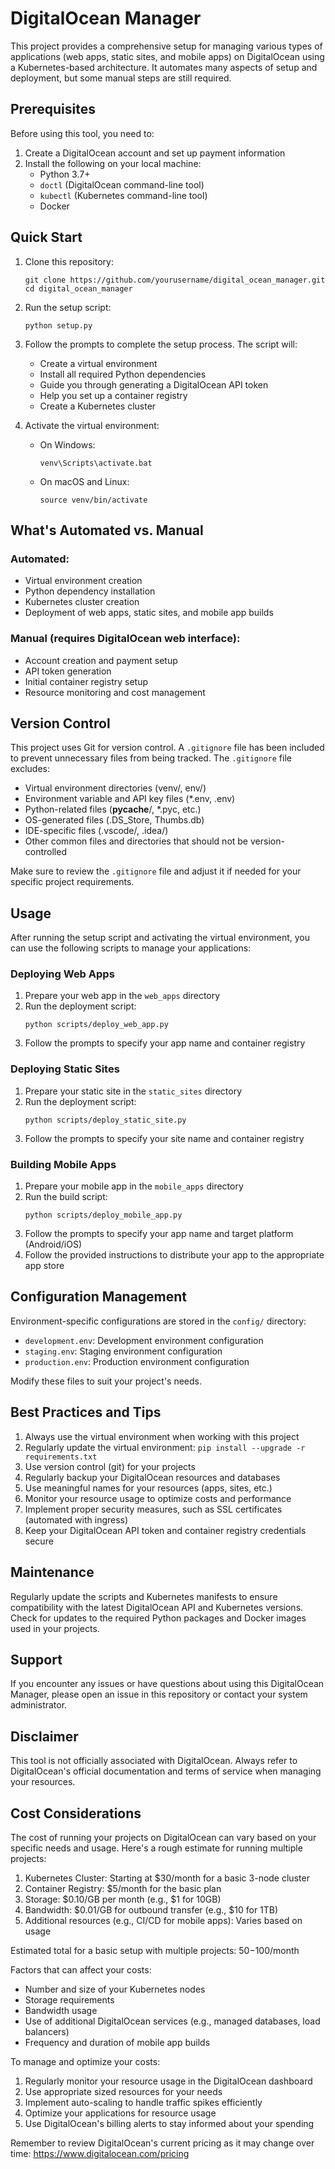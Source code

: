 # DigitalOcean Manager

This project provides a comprehensive setup for managing various types of applications (web apps, static sites, and mobile apps) on DigitalOcean using a Kubernetes-based architecture. It automates many aspects of setup and deployment, but some manual steps are still required.

## Prerequisites

Before using this tool, you need to:

1. Create a DigitalOcean account and set up payment information
2. Install the following on your local machine:
   - Python 3.7+
   - `doctl` (DigitalOcean command-line tool)
   - `kubectl` (Kubernetes command-line tool)
   - Docker

## Quick Start

1. Clone this repository:
   ```
   git clone https://github.com/yourusername/digital_ocean_manager.git
   cd digital_ocean_manager
   ```

2. Run the setup script:
   ```
   python setup.py
   ```

3. Follow the prompts to complete the setup process. The script will:
   - Create a virtual environment
   - Install all required Python dependencies
   - Guide you through generating a DigitalOcean API token
   - Help you set up a container registry
   - Create a Kubernetes cluster

4. Activate the virtual environment:
   - On Windows:
     ```
     venv\Scripts\activate.bat
     ```
   - On macOS and Linux:
     ```
     source venv/bin/activate
     ```

## What's Automated vs. Manual

### Automated:
- Virtual environment creation
- Python dependency installation
- Kubernetes cluster creation
- Deployment of web apps, static sites, and mobile app builds

### Manual (requires DigitalOcean web interface):
- Account creation and payment setup
- API token generation
- Initial container registry setup
- Resource monitoring and cost management

## Version Control

This project uses Git for version control. A `.gitignore` file has been included to prevent unnecessary files from being tracked. The `.gitignore` file excludes:

- Virtual environment directories (venv/, env/)
- Environment variable and API key files (*.env, .env)
- Python-related files (__pycache__/, *.pyc, etc.)
- OS-generated files (.DS_Store, Thumbs.db)
- IDE-specific files (.vscode/, .idea/)
- Other common files and directories that should not be version-controlled

Make sure to review the `.gitignore` file and adjust it if needed for your specific project requirements.

## Usage

After running the setup script and activating the virtual environment, you can use the following scripts to manage your applications:

### Deploying Web Apps

1. Prepare your web app in the `web_apps` directory
2. Run the deployment script:
   ```
   python scripts/deploy_web_app.py
   ```
3. Follow the prompts to specify your app name and container registry

### Deploying Static Sites

1. Prepare your static site in the `static_sites` directory
2. Run the deployment script:
   ```
   python scripts/deploy_static_site.py
   ```
3. Follow the prompts to specify your site name and container registry

### Building Mobile Apps

1. Prepare your mobile app in the `mobile_apps` directory
2. Run the build script:
   ```
   python scripts/deploy_mobile_app.py
   ```
3. Follow the prompts to specify your app name and target platform (Android/iOS)
4. Follow the provided instructions to distribute your app to the appropriate app store

## Configuration Management

Environment-specific configurations are stored in the `config/` directory:

- `development.env`: Development environment configuration
- `staging.env`: Staging environment configuration
- `production.env`: Production environment configuration

Modify these files to suit your project's needs.

## Best Practices and Tips

1. Always use the virtual environment when working with this project
2. Regularly update the virtual environment: `pip install --upgrade -r requirements.txt`
3. Use version control (git) for your projects
4. Regularly backup your DigitalOcean resources and databases
5. Use meaningful names for your resources (apps, sites, etc.)
6. Monitor your resource usage to optimize costs and performance
7. Implement proper security measures, such as SSL certificates (automated with ingress)
8. Keep your DigitalOcean API token and container registry credentials secure

## Maintenance

Regularly update the scripts and Kubernetes manifests to ensure compatibility with the latest DigitalOcean API and Kubernetes versions. Check for updates to the required Python packages and Docker images used in your projects.

## Support

If you encounter any issues or have questions about using this DigitalOcean Manager, please open an issue in this repository or contact your system administrator.

## Disclaimer

This tool is not officially associated with DigitalOcean. Always refer to DigitalOcean's official documentation and terms of service when managing your resources.

## Cost Considerations

The cost of running your projects on DigitalOcean can vary based on your specific needs and usage. Here's a rough estimate for running multiple projects:

1. Kubernetes Cluster: Starting at $30/month for a basic 3-node cluster
2. Container Registry: $5/month for the basic plan
3. Storage: $0.10/GB per month (e.g., $1 for 10GB)
4. Bandwidth: $0.01/GB for outbound transfer (e.g., $10 for 1TB)
5. Additional resources (e.g., CI/CD for mobile apps): Varies based on usage

Estimated total for a basic setup with multiple projects: $50-$100/month

Factors that can affect your costs:
- Number and size of your Kubernetes nodes
- Storage requirements
- Bandwidth usage
- Use of additional DigitalOcean services (e.g., managed databases, load balancers)
- Frequency and duration of mobile app builds

To manage and optimize your costs:
1. Regularly monitor your resource usage in the DigitalOcean dashboard
2. Use appropriate sized resources for your needs
3. Implement auto-scaling to handle traffic spikes efficiently
4. Optimize your applications for resource usage
5. Use DigitalOcean's billing alerts to stay informed about your spending

Remember to review DigitalOcean's current pricing as it may change over time: https://www.digitalocean.com/pricing
